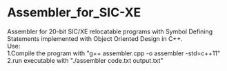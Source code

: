 # Assembler_for_SIC-XE
Assembler for 20-bit SIC/XE relocatable programs with Symbol Defining Statements implemented with Object Oriented Design in C++.<br/>
Use:<br/>
  1.Compile the program with "g++ assembler.cpp -o assembler -std=c++11"<br/>
  2.run executable with "./assembler code.txt output.txt"<br/>
